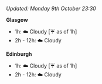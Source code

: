 *Updated: Monday 9th October 23:30*

**Glasgow**

* 1h: :cloud: Cloudy [:umbrella: as of 1h]
* 2h - 12h: :cloud: Cloudy

**Edinburgh**

* 1h: :cloud: Cloudy [:umbrella: as of 1h]
* 2h - 12h: :cloud: Cloudy
